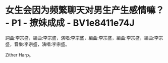 # 女生会因为频繁聊天对男生产生感情嘛？ - P1 - 撩妹成成 - BV1e8411e74J

詞曲:李宗盛，編曲:李宗盛，演唱:李宗盛，編曲:李宗盛，編曲:李宗盛，編曲:李宗盛，音樂:李宗盛，演唱:李宗盛。

Zither Harp。